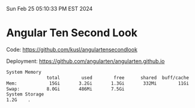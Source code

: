 Sun Feb 25 05:10:33 PM EST 2024

# Angular Ten Second Look

Code: https://github.com/kusl/angulartensecondlook

Deployment: https://github.com/angularten/angularten.github.io

```bash
System Memory
               total        used        free      shared  buff/cache   available
Mem:            15Gi       3.2Gi       1.3Gi       332Mi        11Gi        12Gi
Swap:          8.0Gi       486Mi       7.5Gi
System Storage
1.2G	.
```
```bash
